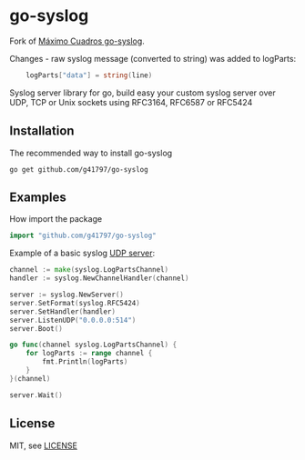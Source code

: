 go-syslog 
==============================

Fork of [Máximo Cuadros go-syslog](https://github.com/mcuadros/go-syslog).

Changes - raw syslog message (converted to string) was added to logParts:
```go
    logParts["data"] = string(line)
```

Syslog server library for go, build easy your custom syslog server over UDP, TCP or Unix sockets using RFC3164, RFC6587 or RFC5424

Installation
------------

The recommended way to install go-syslog

```
go get github.com/g41797/go-syslog
```

Examples
--------

How import the package

```go
import "github.com/g41797/go-syslog"
```

Example of a basic syslog [UDP server](example/basic_udp.go):

```go
channel := make(syslog.LogPartsChannel)
handler := syslog.NewChannelHandler(channel)

server := syslog.NewServer()
server.SetFormat(syslog.RFC5424)
server.SetHandler(handler)
server.ListenUDP("0.0.0.0:514")
server.Boot()

go func(channel syslog.LogPartsChannel) {
    for logParts := range channel {
        fmt.Println(logParts)
    }
}(channel)

server.Wait()
```

License
-------

MIT, see [LICENSE](LICENSE)

